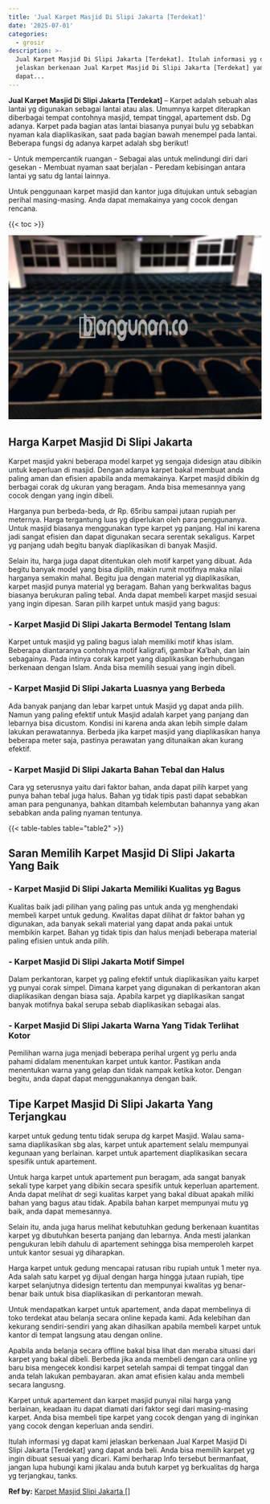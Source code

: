 ```yaml
---
title: 'Jual Karpet Masjid Di Slipi Jakarta [Terdekat]'
date: '2025-07-01'
categories:
  - grosir
description: >-
  Jual Karpet Masjid Di Slipi Jakarta [Terdekat]. Itulah informasi yg dapat kami
  jelaskan berkenaan Jual Karpet Masjid Di Slipi Jakarta [Terdekat] yang
  dapat...
---
```


**Jual Karpet Masjid Di Slipi Jakarta \[Terdekat\]** – Karpet adalah sebuah alas lantai yg digunakan sebagai lantai atau alas. Umumnya karpet diterapkan diberbagai tempat contohnya masjid, tempat tinggal, apartement dsb. Dg adanya. Karpet pada bagian atas lantai biasanya punyai bulu yg sebabkan nyaman kala diaplikasikan, saat pada bagian bawah menempel pada lantai. Beberapa fungsi dg adanya karpet adalah sbg berikut!

\- Untuk mempercantik ruangan - Sebagai alas untuk melindungi diri dari gesekan - Membuat nyaman saat berjalan - Peredam kebisingan antara lantai yg satu dg lantai lainnya.

Untuk penggunaan karpet masjid dan kantor juga ditujukan untuk sebagian perihal masing-masing. Anda dapat memakainya yang cocok dengan rencana.

{{< toc >}}

![Jual Karpet Masjid Di Slipi Jakarta [Terdekat]](/images/grosir-karpet-murah-66.png)

## Harga Karpet Masjid Di Slipi Jakarta

Karpet masjid yakni beberapa model karpet yg sengaja didesign atau dibikin untuk keperluan di masjid. Dengan adanya karpet bakal membuat anda paling aman dan efisien apabila anda memakainya. Karpet masjid dibikin dg berbagai corak dg ukuran yang beragam. Anda bisa memesannya yang cocok dengan yang ingin dibeli.

Harganya pun berbeda-beda, dr Rp. 65ribu sampai jutaan rupiah per meternya. Harga tergantung luas yg diperlukan oleh para penggunanya. Untuk masjid biasanya menggunakan type karpet yg panjang. Hal ini karena jadi sangat efisien dan dapat digunakan secara serentak sekaligus. Karpet yg panjang udah begitu banyak diaplikasikan di banyak Masjid.

Selain itu, harga juga dapat ditentukan oleh motif karpet yang dibuat. Ada begitu banyak model yang bisa dipilih, makin rumit motifnya maka nilai harganya semakin mahal. Begitu jua dengan material yg diaplikasikan, karpet masjid punya material yg beragam. Bahan yang berkwalitas bagus biasanya berukuran paling tebal. Anda dapat membeli karpet masjid sesuai yang ingin dipesan. Saran pilih karpet untuk masjid yang bagus:

### \- Karpet Masjid Di Slipi Jakarta Bermodel Tentang Islam

Karpet untuk masjid yg paling bagus ialah memiliki motif khas islam. Beberapa diantaranya contohnya motif kaligrafi, gambar Ka’bah, dan lain sebagainya. Pada intinya corak karpet yang diaplikasikan berhubungan berkenaan dengan Islam. Anda bisa memilih sesuai yang ingin dibeli.

### \- Karpet Masjid Di Slipi Jakarta Luasnya yang Berbeda

Ada banyak panjang dan lebar karpet untuk Masjid yg dapat anda pilih. Namun yang paling efektif untuk Masjid adalah karpet yang panjang dan lebarnya bisa dicustom. Kondisi ini karena anda akan lebih simple dalam lakukan perawatannya. Berbeda jika karpet masjid yang diaplikasikan hanya beberapa meter saja, pastinya perawatan yang ditunaikan akan kurang efektif.

### \- Karpet Masjid Di Slipi Jakarta Bahan Tebal dan Halus

Cara yg seterusnya yaitu dari faktor bahan, anda dapat pilih karpet yang punya bahan tebal juga halus. Bahan yg tidak tipis pasti dapat sebabkan aman para pengunanya, bahkan ditambah kelembutan bahannya yang akan sebabkan anda paling nyaman tentunya.

{{< table-tables table="table2" >}}

## Saran Memilih Karpet Masjid Di Slipi Jakarta Yang Baik

### \- Karpet Masjid Di Slipi Jakarta Memiliki Kualitas yg Bagus

Kualitas baik jadi pilihan yang paling pas untuk anda yg menghendaki membeli karpet untuk gedung. Kwalitas dapat dilihat dr faktor bahan yg digunakan, ada banyak sekali material yang dapat anda pakai untuk membikin karpet. Bahan yg tidak tipis dan halus menjadi beberapa material paling efisien untuk anda pilih.

### \- Karpet Masjid Di Slipi Jakarta Motif Simpel

Dalam perkantoran, karpet yg paling efektif untuk diaplikasikan yaitu karpet yg punyai corak simpel. Dimana karpet yang digunakan di perkantoran akan diaplikasikan dengan biasa saja. Apabila karpet yg diaplikasikan sangat banyak motifnya bakal serupa sebab diaplikasikan sebagai alas.

### \- Karpet Masjid Di Slipi Jakarta Warna Yang Tidak Terlihat Kotor

Pemilihan warna juga menjadi beberapa perihal urgent yg perlu anda pahami didalam menentukan karpet untuk kantor. Pastikan anda menentukan warna yang gelap dan tidak nampak ketika kotor. Dengan begitu, anda dapat dapat menggunakannya dengan baik.

## Tipe Karpet Masjid Di Slipi Jakarta Yang Terjangkau

karpet untuk gedung tentu tidak serupa dg karpet Masjid. Walau sama-sama diaplikasikan sbg alas, karpet untuk apartement selalu mempunyai kegunaan yang berlainan. karpet untuk apartement diaplikasikan secara spesifik untuk apartement.

Untuk harga karpet untuk apartement pun beragam, ada sangat banyak sekali type karpet yang dibikin secara spesifik untuk keperluan apartement. Anda dapat melihat dr segi kualitas karpet yang bakal dibuat apakah miliki bahan yang bagus atau tidak. Apabila bahan karpet mempunyai mutu yg baik, anda dapat memesannya.

Selain itu, anda juga harus melihat kebutuhkan gedung berkenaan kuantitas karpet yg dibutuhkan beserta panjang dan lebarnya. Anda mesti jalankan pengukuran lebih dahulu di apartement sehingga bisa memperoleh karpet untuk kantor sesuai yg diharapkan.

Harga karpet untuk gedung mencapai ratusan ribu rupiah untuk 1 meter nya. Ada salah satu karpet yg dijual dengan harga hingga jutaan rupiah, tipe karpet selanjutnya didesign tertentu dan mempunyai kwalitas yg benar-benar baik untuk bisa diaplikasikan di perkantoran mewah.

Untuk mendapatkan karpet untuk apartement, anda dapat membelinya di toko terdekat atau belanja secara online kepada kami. Ada kelebihan dan kekurang sendiri-sendiri yang akan dihasilkan apabila membeli karpet untuk kantor di tempat langsung atau dengan online.

Apabila anda belanja secara offline bakal bisa lihat dan meraba situasi dari karpet yang bakal dibeli. Berbeda jika anda membeli dengan cara online yg baru bisa mengecek kondisi karpet setelah sampai di tempat tinggal dan anda telah lakukan pembayaran. akan amat efisien kalau anda membeli secara langusng.

Karpet untuk apartement dan karpet masjid punyai nilai harga yang berlainan, keadaan itu dapat diamati dari faktor segi dari masing-masing karpet. Anda bisa membeli tipe karpet yang cocok dengan yang di inginkan yang cocok dengan keperluan anda sendiri.

Itulah informasi yg dapat kami jelaskan berkenaan Jual Karpet Masjid Di Slipi Jakarta \[Terdekat\] yang dapat anda beli. Anda bisa memilih karpet yg ingin dibuat sesuai yang dicari. Kami berharap Info tersebut bermanfaat, jangan lupa hubungi kami jikalau anda butuh karpet yg berkualitas dg harga yg terjangkau, tanks.

**Ref by:**  [Karpet Masjid Slipi Jakarta []](https://id.wikipedia.org/wiki/Karpet)
